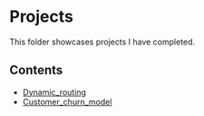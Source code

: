 # Projects
This folder showcases projects I have completed.
## Contents
* [Dynamic_routing](https://github.com/violetwanjiru/Violet_Wanjiru/blob/main/projects/Project_1/Dynamic_routing.ipynb)
* [Customer_churn_model](Project_2)
